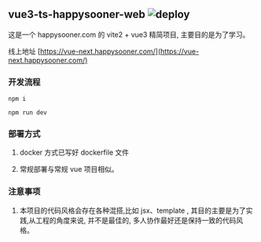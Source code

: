 ## vue3-ts-happysooner-web ![deploy](https://github.com/unliar/vue3-ts-happysooner-web/workflows/deploy/badge.svg)

这是一个 happysooner.com 的 vite2 + vue3 精简项目, 主要目的是为了学习。

线上地址 [https://vue-next.happysooner.com/](https://vue-next.happysooner.com/)

### 开发流程

```
npm i

npm run dev
```

### 部署方式

1. docker 方式已写好 dockerfile 文件

2. 常规部署与常规 vue 项目相似。

### 注意事项

1. 本项目的代码风格会存在各种混搭,比如 jsx、template , 其目的主要是为了实践,从工程的角度来说, 并不是最佳的, 多人协作最好还是保持一致的代码风格。
